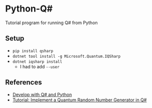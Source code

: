 # Python-Q#

Tutorial program for running Q# from Python


## Setup
* ```pip install qsharp```
* ```dotnet tool install -g Microsoft.Quantum.IQSharp```
* ```dotnet iqsharp install```
  * I had to add ```--user```


## References
* [Develop with Q# and Python](https://docs.microsoft.com/en-us/quantum/install-guide/pyinstall)
* [Tutorial: Implement a Quantum Random Number Generator in Q#](https://docs.microsoft.com/en-us/quantum/quickstarts/qrng?tabs=tabid-python)